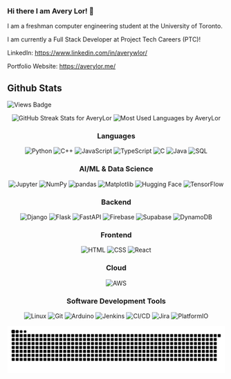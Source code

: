 ### Hi there I am Avery Lor! 👋

I am a freshman computer engineering student at the University of Toronto. 

I am currently a Full Stack Developer at Project Tech Careers (PTC)!

LinkedIn: https://www.linkedin.com/in/averywlor/

Portfolio Website: https://averylor.me/


## Github Stats

![Views Badge](https://komarev.com/ghpvc/?username=AveryLor226&label=Profile%20views&color=0e75b6&style=flat) 

<div style="text-align: center;">
    <img 
        src="https://github-readme-streak-stats.herokuapp.com/?user=AveryLor&theme=radical&date_format=M%20j%5B%2C%20Y%5D&ring=ff3068&fire=ff3068&sideNums=ff3068" 
        alt="GitHub Streak Stats for AveryLor" 
    />
    <img 
        src="https://github-readme-stats.vercel.app/api/top-langs/?username=AveryLor&theme=aura&hide_border=true&include_all_commits=true&count_private=true&layout=compact" 
        alt="Most Used Languages by AveryLor" 
    />
</div>


<!-- Tech Stack -->
<div align="center">
  
### Languages

![Python](https://img.shields.io/badge/Python-3670A0?style=for-the-badge&logo=python&logoColor=white)
![C++](https://img.shields.io/badge/C++-00599C?style=for-the-badge&logo=c%2B%2B&logoColor=white)
![JavaScript](https://img.shields.io/badge/JavaScript-F7DF1E?style=for-the-badge&logo=javascript&logoColor=black)
![TypeScript](https://img.shields.io/badge/TypeScript-3178C6?style=for-the-badge&logo=typescript&logoColor=white)
![C](https://img.shields.io/badge/C-A8B9CC?style=for-the-badge&logo=c&logoColor=white)
![Java](https://img.shields.io/badge/Java-%23ED8B00.svg?style=for-the-badge&logo=openjdk&logoColor=white)
![SQL](https://img.shields.io/badge/SQL-025E8C?style=for-the-badge&logo=sqlite&logoColor=white)

### AI/ML & Data Science

![Jupyter](https://img.shields.io/badge/Jupyter-%23F37626.svg?style=for-the-badge&logo=jupyter&logoColor=white)
![NumPy](https://img.shields.io/badge/NumPy-013243?style=for-the-badge&logo=numpy&logoColor=white)
![pandas](https://img.shields.io/badge/pandas-150458?style=for-the-badge&logo=pandas&logoColor=white)
![Matplotlib](https://img.shields.io/badge/Matplotlib-11557C?style=for-the-badge&logo=plotly&logoColor=white)
![Hugging Face](https://img.shields.io/badge/Hugging%20Face-FFD54F?style=for-the-badge&logo=huggingface&logoColor=black)
![TensorFlow](https://img.shields.io/badge/TensorFlow-FF6F00?style=for-the-badge&logo=tensorflow&logoColor=white)

### Backend

![Django](https://img.shields.io/badge/Django-092E20?style=for-the-badge&logo=django&logoColor=white)
![Flask](https://img.shields.io/badge/Flask-000000?style=for-the-badge&logo=flask&logoColor=white)
![FastAPI](https://img.shields.io/badge/FastAPI-009688?style=for-the-badge&logo=fastapi&logoColor=white)
![Firebase](https://img.shields.io/badge/Firebase-FFCA28?style=for-the-badge&logo=firebase&logoColor=black)
![Supabase](https://img.shields.io/badge/Supabase-3ECF8E?style=for-the-badge&logo=supabase&logoColor=white)
![DynamoDB](https://img.shields.io/badge/DynamoDB-4053D6?style=for-the-badge&logo=amazon-dynamodb&logoColor=white)

### Frontend

![HTML](https://img.shields.io/badge/HTML5-E34F26?style=for-the-badge&logo=html5&logoColor=white)
![CSS](https://img.shields.io/badge/CSS3-1572B6?style=for-the-badge&logo=css3&logoColor=white)
![React](https://img.shields.io/badge/React-%2320232a.svg?style=for-the-badge&logo=react&logoColor=%2361DAFB)

### Cloud

![AWS](https://img.shields.io/badge/AWS-232F3E?style=for-the-badge&logo=amazonaws&logoColor=white)

### Software Development Tools

![Linux](https://img.shields.io/badge/Linux-FCC624?style=for-the-badge&logo=linux&logoColor=black)
![Git](https://img.shields.io/badge/Git-F05032?style=for-the-badge&logo=git&logoColor=white)
![Arduino](https://img.shields.io/badge/Arduino-00979D?style=for-the-badge&logo=arduino&logoColor=white)
![Jenkins](https://img.shields.io/badge/Jenkins-D24939?style=for-the-badge&logo=jenkins&logoColor=white)
![CI/CD](https://img.shields.io/badge/CI%2FCD-004088?style=for-the-badge&logo=githubactions&logoColor=white)
![Jira](https://img.shields.io/badge/Jira-0052CC?style=for-the-badge&logo=jira&logoColor=white)
![PlatformIO](https://img.shields.io/badge/PlatformIO-FF8800?style=for-the-badge&logo=platformio&logoColor=white)
















</div>

![snake gif](https://github.com/AveryLor/AveryLor/blob/output/github-snake-dark.svg)


<!--
**AveryLor/AveryLor** is a ✨ _special_ ✨ repository because its `README.md` (this file) appears on your GitHub profile.

Here are some ideas to get you started:

- 🔭 I’m currently working on ...
- 🌱 I’m currently learning ...
- 👯 I’m looking to collaborate on ...
- 🤔 I’m looking for help with ...
- 💬 Ask me about ...
- 📫 How to reach me: ...
- 😄 Pronouns: ...
- ⚡ Fun fact: ...
-->
